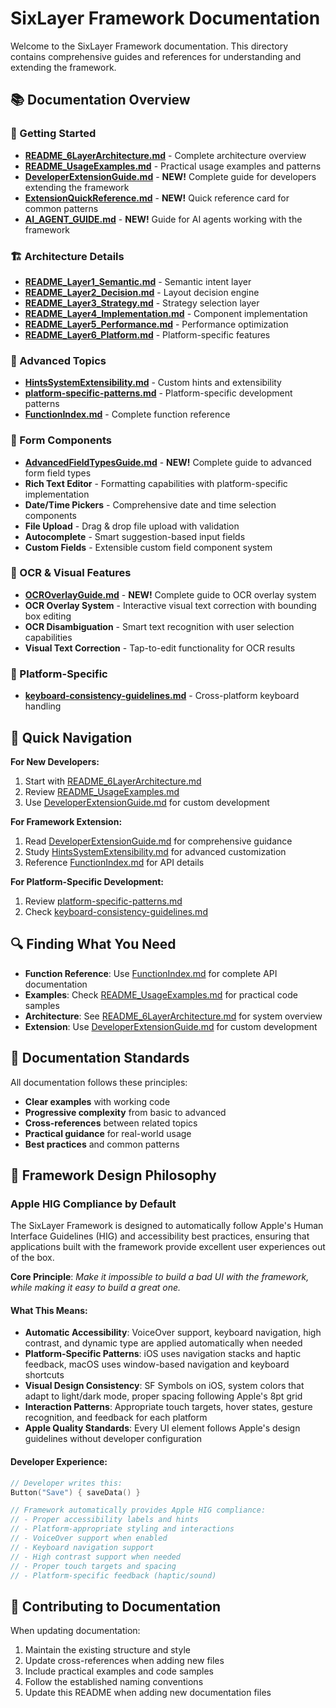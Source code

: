 # SixLayer Framework Documentation

Welcome to the SixLayer Framework documentation. This directory contains comprehensive guides and references for understanding and extending the framework.

## 📚 Documentation Overview

### 🚀 Getting Started
- **[README_6LayerArchitecture.md](README_6LayerArchitecture.md)** - Complete architecture overview
- **[README_UsageExamples.md](README_UsageExamples.md)** - Practical usage examples and patterns
- **[DeveloperExtensionGuide.md](DeveloperExtensionGuide.md)** - **NEW!** Complete guide for developers extending the framework
- **[ExtensionQuickReference.md](ExtensionQuickReference.md)** - **NEW!** Quick reference card for common patterns
- **[AI_AGENT_GUIDE.md](AI_AGENT_GUIDE.md)** - **NEW!** Guide for AI agents working with the framework

### 🏗️ Architecture Details
- **[README_Layer1_Semantic.md](README_Layer1_Semantic.md)** - Semantic intent layer
- **[README_Layer2_Decision.md](README_Layer2_Decision.md)** - Layout decision engine
- **[README_Layer3_Strategy.md](README_Layer3_Strategy.md)** - Strategy selection layer
- **[README_Layer4_Implementation.md](README_Layer4_Implementation.md)** - Component implementation
- **[README_Layer5_Performance.md](README_Layer5_Performance.md)** - Performance optimization
- **[README_Layer6_Platform.md](README_Layer6_Platform.md)** - Platform-specific features

### 🔧 Advanced Topics
- **[HintsSystemExtensibility.md](HintsSystemExtensibility.md)** - Custom hints and extensibility
- **[platform-specific-patterns.md](platform-specific-patterns.md)** - Platform-specific development patterns
- **[FunctionIndex.md](FunctionIndex.md)** - Complete function reference

### 📝 Form Components
- **[AdvancedFieldTypesGuide.md](AdvancedFieldTypesGuide.md)** - **NEW!** Complete guide to advanced form field types
- **Rich Text Editor** - Formatting capabilities with platform-specific implementation
- **Date/Time Pickers** - Comprehensive date and time selection components
- **File Upload** - Drag & drop file upload with validation
- **Autocomplete** - Smart suggestion-based input fields
- **Custom Fields** - Extensible custom field component system

### 📸 OCR & Visual Features
- **[OCROverlayGuide.md](OCROverlayGuide.md)** - **NEW!** Complete guide to OCR overlay system
- **OCR Overlay System** - Interactive visual text correction with bounding box editing
- **OCR Disambiguation** - Smart text recognition with user selection capabilities
- **Visual Text Correction** - Tap-to-edit functionality for OCR results


### 📱 Platform-Specific
- **[keyboard-consistency-guidelines.md](keyboard-consistency-guidelines.md)** - Cross-platform keyboard handling


## 🎯 Quick Navigation

**For New Developers:**
1. Start with [README_6LayerArchitecture.md](README_6LayerArchitecture.md)
2. Review [README_UsageExamples.md](README_UsageExamples.md)
3. Use [DeveloperExtensionGuide.md](DeveloperExtensionGuide.md) for custom development

**For Framework Extension:**
1. Read [DeveloperExtensionGuide.md](DeveloperExtensionGuide.md) for comprehensive guidance
2. Study [HintsSystemExtensibility.md](HintsSystemExtensibility.md) for advanced customization
3. Reference [FunctionIndex.md](FunctionIndex.md) for API details

**For Platform-Specific Development:**
1. Review [platform-specific-patterns.md](platform-specific-patterns.md)
2. Check [keyboard-consistency-guidelines.md](keyboard-consistency-guidelines.md)

## 🔍 Finding What You Need

- **Function Reference**: Use [FunctionIndex.md](FunctionIndex.md) for complete API documentation
- **Examples**: Check [README_UsageExamples.md](README_UsageExamples.md) for practical code samples
- **Architecture**: See [README_6LayerArchitecture.md](README_6LayerArchitecture.md) for system overview
- **Extension**: Use [DeveloperExtensionGuide.md](DeveloperExtensionGuide.md) for custom development

## 📖 Documentation Standards

All documentation follows these principles:
- **Clear examples** with working code
- **Progressive complexity** from basic to advanced
- **Cross-references** between related topics
- **Practical guidance** for real-world usage
- **Best practices** and common patterns

## 🎯 **Framework Design Philosophy**

### **Apple HIG Compliance by Default**
The SixLayer Framework is designed to automatically follow Apple's Human Interface Guidelines (HIG) and accessibility best practices, ensuring that applications built with the framework provide excellent user experiences out of the box.

**Core Principle**: *Make it impossible to build a bad UI with the framework, while making it easy to build a great one.*

#### **What This Means:**
- **Automatic Accessibility**: VoiceOver support, keyboard navigation, high contrast, and dynamic type are applied automatically when needed
- **Platform-Specific Patterns**: iOS uses navigation stacks and haptic feedback, macOS uses window-based navigation and keyboard shortcuts
- **Visual Design Consistency**: SF Symbols on iOS, system colors that adapt to light/dark mode, proper spacing following Apple's 8pt grid
- **Interaction Patterns**: Appropriate touch targets, hover states, gesture recognition, and feedback for each platform
- **Apple Quality Standards**: Every UI element follows Apple's design guidelines without developer configuration

#### **Developer Experience:**
```swift
// Developer writes this:
Button("Save") { saveData() }

// Framework automatically provides Apple HIG compliance:
// - Proper accessibility labels and hints
// - Platform-appropriate styling and interactions
// - VoiceOver support when enabled
// - Keyboard navigation support
// - High contrast support when needed
// - Proper touch targets and spacing
// - Platform-specific feedback (haptic/sound)
```

## 🤝 Contributing to Documentation

When updating documentation:
1. Maintain the existing structure and style
2. Update cross-references when adding new files
3. Include practical examples and code samples
4. Follow the established naming conventions
5. Update this README when adding new documentation files
